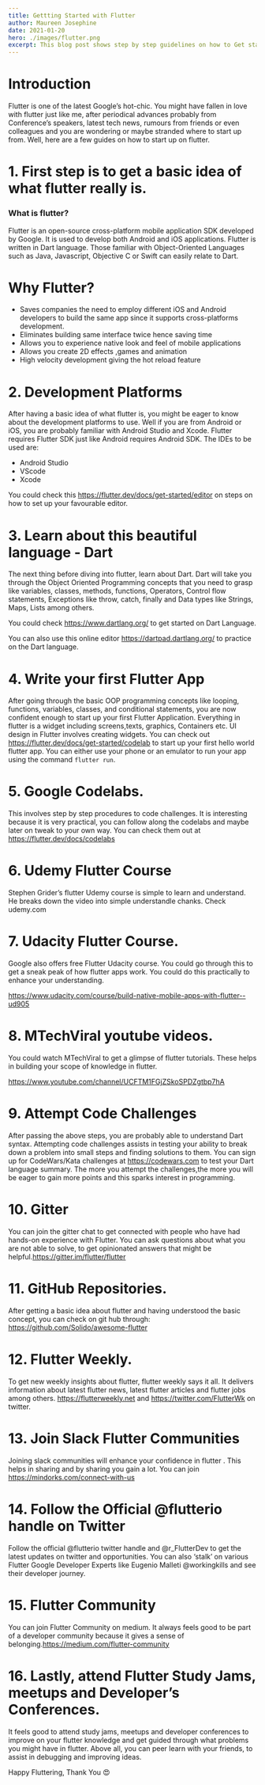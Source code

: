 ```yaml
---
title: Gettting Started with Flutter
author: Maureen Josephine
date: 2021-01-20
hero: ./images/flutter.png
excerpt: This blog post shows step by step guidelines on how to Get started with Flutter and Resources to use to help one get in track.
---
```


# Introduction

Flutter is one of the latest Google’s hot-chic. You might have fallen in love with flutter just like me, after periodical advances probably from Conference’s speakers, latest tech news, rumours from friends or even colleagues and you are wondering or maybe stranded where to start up from. Well, here are a few guides on how to start up on flutter.

# 1. First step is to get a basic idea of what flutter really is.
### What is flutter?

Flutter is an open-source cross-platform mobile application SDK developed by Google. It is used to develop both Android and iOS applications. Flutter is written in Dart language. Those familiar with Object-Oriented Languages such as Java, Javascript, Objective C or Swift can easily relate to Dart.

# Why Flutter?

   * Saves companies the need to employ different iOS and Android developers to build the same      app since it supports cross-platforms development.
   * Eliminates building same interface twice hence saving time
   * Allows you to experience native look and feel of mobile applications
   * Allows you create 2D effects ,games and animation
   * High velocity development giving the hot reload feature 

# 2. Development Platforms

After having a basic idea of what flutter is, you might be eager to know about the development platforms to use. Well if you are from Android or iOS, you are probably familiar with Android Studio and Xcode. Flutter requires Flutter SDK just like Android requires Android SDK. The IDEs to be used are:

  * Android Studio
  * VScode
  * Xcode 

You could check this https://flutter.dev/docs/get-started/editor on steps on how to set up your favourable editor.

# 3. Learn about this beautiful language - Dart

The next thing before diving into flutter, learn about Dart. Dart will take you through the Object Oriented Programming concepts that you need to grasp like variables, classes, methods, functions, Operators, Control flow statements, Exceptions like throw, catch, finally and Data types like Strings, Maps, Lists among others.

You could check https://www.dartlang.org/ to get started on Dart Language.

You can also use this online editor https://dartpad.dartlang.org/ to practice on the Dart language.

# 4. Write your first Flutter App

After going through the basic OOP programming concepts like looping, functions, variables, classes, and conditional statements, you are now confident enough to start up your first Flutter Application. Everything in flutter is a widget including screens,texts, graphics, Containers etc. UI design in Flutter involves creating widgets.
You can check out https://flutter.dev/docs/get-started/codelab to start up your first hello world flutter app. You can either use your phone or an emulator to run your app using the command ```flutter run```.

# 5. Google Codelabs.

This involves step by step procedures to code challenges. It is interesting because it is very practical, you can follow along the codelabs and maybe later on tweak to your own way.
You can check them out at
https://flutter.dev/docs/codelabs

# 6. Udemy Flutter Course

Stephen Grider’s flutter Udemy course is simple to learn and understand. He breaks down the video into simple understandle chanks.
Check udemy.com

# 7. Udacity Flutter Course.

Google also offers free Flutter Udacity course. You could go through this to get a sneak peak of how flutter apps work. You could do this practically to enhance your understanding.

https://www.udacity.com/course/build-native-mobile-apps-with-flutter--ud905


# 8. MTechViral youtube videos.

You could watch MTechViral to get a glimpse of flutter tutorials. These helps in building your scope of knowledge in flutter.

https://www.youtube.com/channel/UCFTM1FGjZSkoSPDZgtbp7hA

# 9. Attempt Code Challenges

After passing the above steps, you are probably able to understand Dart syntax. Attempting code challenges assists in testing your ability to break down a problem into small steps and finding solutions to them. You can sign up for CodeWars/Kata challenges at https://codewars.com to test your Dart language summary. The more you attempt the challenges,the more you will be eager to gain more points and this sparks interest in programming.

# 10. Gitter

You can join the gitter chat to get connected with people who have had hands-on experience with Flutter. You can ask questions about what you are not able to solve, to get opinionated answers that might be helpful.https://gitter.im/flutter/flutter

# 11. GitHub Repositories.

After getting a basic idea about flutter and having understood the basic concept, you can check on git hub through: https://github.com/Solido/awesome-flutter

# 12. Flutter Weekly.

To get new weekly insights about flutter, flutter weekly says it all. It delivers information about latest flutter news, latest flutter articles and flutter jobs among others.
https://flutterweekly.net and https://twitter.com/FlutterWk on twitter.

# 13. Join Slack Flutter Communities

Joining slack communities will enhance your confidence in flutter . This helps in sharing and by sharing you gain a lot. You can join https://mindorks.com/connect-with-us

# 14. Follow the Official @flutterio handle on Twitter

Follow the official @flutterio twitter handle and @r_FlutterDev to get the latest updates on twitter and opportunities. You can also ‘stalk’ on various Flutter Google Developer Experts like Eugenio Malleti @workingkills and see their developer journey.

# 15. Flutter Community

You can join Flutter Community on medium. It always feels good to be part of a developer community because it gives a sense of belonging.https://medium.com/flutter-community

# 16. Lastly, attend Flutter Study Jams, meetups and Developer’s Conferences.

It feels good to attend study jams, meetups and developer conferences to improve on your flutter knowledge and get guided through what problems you might have in flutter.
Above all, you can peer learn with your friends, to assist in debugging and improving ideas.

Happy Fluttering, Thank You 😍
